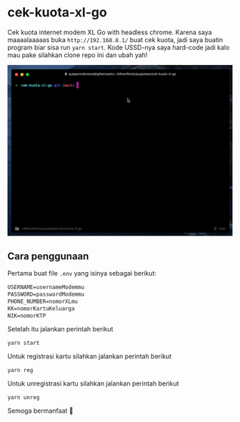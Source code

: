 # cek-kuota-xl-go

Cek kuota internet modem XL Go with headless chrome. Karena saya maaaalaaaaas buka `http://192.168.8.1/` buat cek kuota, jadi saya buatin program biar sisa run `yarn start`. Kode USSD-nya saya hard-code jadi kalo mau pake silahkan clone repo ini dan ubah yah!

![Preview](https://github.com/gifaeriyanto/cek-kuota-xl-go/blob/main/preview.gif)

## Cara penggunaan

Pertama buat file `.env` yang isinya sebagai berikut:

    USERNAME=usernameModemmu
    PASSWORD=passwordModemmu
    PHONE_NUMBER=nomorXLmu
    KK=nomorKartuKeluarga
    NIK=nomorKTP

Setelah itu jalankan perintah berikut

    yarn start

Untuk registrasi kartu silahkan jalankan perintah berikut

    yarn reg

Untuk unregistrasi kartu silahkan jalankan perintah berikut

    yarn unreg

Semoga bermanfaat 🙏
